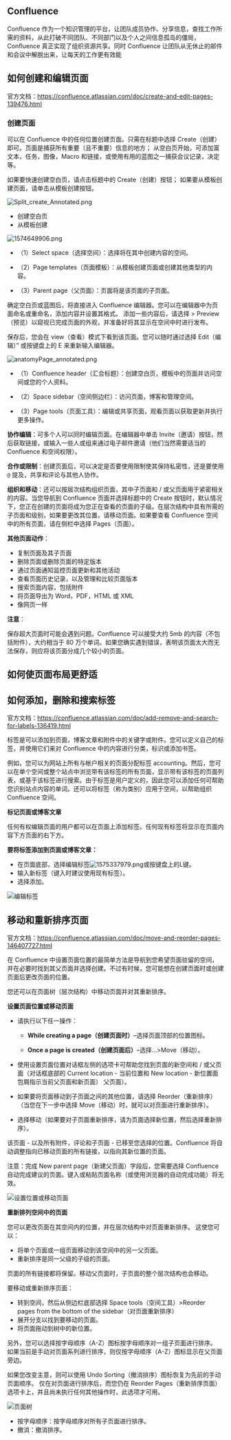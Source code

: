 ## Confluence

Confluence 作为一个知识管理的平台，让团队成员协作、分享信息，查找工作所需的资料，从此打破不同团队、不同部门以及个人之间信息孤岛的僵局，Confluence 真正实现了组织资源共享。同时 Confluence 让团队从无休止的邮件和会议中解脱出来，让每天的工作更有效能

## 如何创建和编辑页面

官方文档：<https://confluence.atlassian.com/doc/create-and-edit-pages-139476.html>

### 创建页面

可以在 Confluence 中的任何位置创建页面。只需在标题中选择 Create（创建）即可。页面是捕获所有重要（且不重要）信息的地方； 从空白页开始，可添加富文本，任务，图像，Macro 和链接，或使用有用的蓝图之一捕获会议记录，决定等。

如果要快速创建空白页，请点击标题中的 Create（创建）按钮； 如果要从模板创建页面，请单击从模板创建按钮。

![Split_create_Annotated.png](./.assets/Confluence使用/1574649934.png)

- 创建空白页
- 从模板创建

![1574649906.png](./.assets/Confluence使用/1574649935.png)

- （1）Select space（选择空间）：选择将在其中创建内容的空间。

- （2）Page templates（页面模板）：从模板创建页面或创建其他类型的内容。

- （3）Parent page（父页面）：页面将是该页面的子页面。

确定空白页或蓝图后，将直接进入 Confluence 编辑器。您可以在编辑器中为页面命名或重命名，添加内容并设置其格式。 添加一些内容后，请选择 > Preview（预览）以窥视已完成页面的外观，并准备好将其显示在空间中时进行发布。

保存后，您会在 view（查看）模式下看到该页面。您可以随时通过选择 Edit（编辑）” 或按键盘上的 E 来重新输入编辑器。

![anatomyPage_annotated.png](./.assets/Confluence使用/1574650684.png)

- （1）Confluence header（汇合标题）：创建空白页，模板中的页面并访问空间或您的个人资料。

- （2）Space sidebar（空间侧边栏）：访问页面，博客和管理空间。

- （3）Page tools（页面工具）：编辑或共享页面，观看页面以获取更新并执行更多操作。

**协作编辑**：可多个人可以同时编辑页面。在编辑器中单击 Invite（邀请）按钮，然后获取链接，或输入一些人或组来通过电子邮件邀请（他们当然需要适当的 Confluence 和空间权限）。

**合作或限制**：创建页面后，可以决定是否要使用限制使其保持私密性，还是要使用 `@` 提及，共享和评论与其他人协作。

**组织和移动**：还可以按层次结构组织页面，其中子页面和 / 或父页面用于紧密相关的内容。当您导航到 Confluence 页面并选择标题中的 Create 按钮时，默认情况下，您正在创建的页面将成为您正在查看的页面的子级。在层次结构中具有所需的子页面和级别，如果要更改其位置，请移动页面。如果要查看 Confluence 空间中的所有页面，请在侧栏中选择 Pages（页面）。

**其他页面动作**：

- 复制页面及其子页面
- 删除页面或删除页面的特定版本
- 通过页面通知监控页面更新和其他活动
- 查看页面历史记录，以及管理和比较页面版本
- 搜索页面内容，包括附件
- 将页面导出为 Word，PDF，HTML 或 XML
- 像网页一样

**注意**：

保存超大页面时可能会遇到问题。Confluence 可以接受大约 5mb 的内容（不包括附件），大约相当于 80 万个单词。如果您确实遇到错误，表明该页面太大而无法保存，则应将该页面分成几个较小的页面。

## 如何使页面布局更舒适

## 如何添加，删除和搜索标签

官方文档：<https://confluence.atlassian.com/doc/add-remove-and-search-for-labels-136419.html>

标签是可以添加到页面，博客文章和附件中的关键字或附件。您可以定义自己的标签，并使用它们来对 Confluence 中的内容进行分类，标识或添加书签。

例如，您可以为网站上所有与帐户相关的页面分配标签 accounting。然后，您可以在单个空间或整个站点中浏览带有该标签的所有页面，显示带有该标签的页面列表，或基于该标签进行搜索。由于标签是用户定义的，因此您可以添加任何可帮助您识别站点内容的单词。还可以将标签（称为类别）应用于空间，以帮助组织 Confluence 空间。

**标记页面或博客文章**

任何有权编辑页面的用户都可以在页面上添加标签。任何现有标签将显示在页面内容下方页面的右下方。

**要将标签添加到页面或博客文章：**

- 在页面底部，选择编辑标签![1575337979.png](./.assets/Confluence使用/1575338060.png)或按键盘上的L键。
- 输入新标签（键入时建议使用现有标签）。
- 选择添加。

![编辑标签](./.assets/Confluence使用/1575339316.png)

## 移动和重新排序页面

官方文档：<https://confluence.atlassian.com/doc/move-and-reorder-pages-146407727.html>

在 Confluence 中设置页面位置的最简单方法是导航到您希望页面驻留的空间，并在必要时找到其父页面并选择创建。不过有时候，您可能想在创建页面时或创建页面后更改页面的位置。

您还可以在页面树（层次结构）中移动页面并对其重新排序。

**设置页面位置或移动页面**

- 请执行以下任一操作：

  - **While creating a page（创建页面时）**–选择页面顶部的位置图标。

  - **Once a page is created（创建页面后）**–选择...>Move（移动）。

- 使用设置页面位置对话框左侧的选项卡可帮助您找到页面的新空间和 / 或父页面（对话框底部的 Current location - 当前位置和 New location - 新位置面包屑指示当前父页面和新页面） 父页面）。

- 如果要将页面移动到子页面之间的其他位置，请选择 Reorder（重新排序）（当您在下一步中选择 Move（移动）时，就可以对页面进行重新排序）。

- 选择移动（如果要对子页面重新排序，请为页面选择新位置，然后选择重新排序）。

该页面 - 以及所有附件，评论和子页面 - 已移至您选择的位置。Confluence 将自动调整指向已移动页面的所有链接，以指向其新位置的页面。

注意：完成 New parent page（新建父页面）字段后，您需要选择 Confluence 自动完成建议的页面。键入或粘贴页面名称（或使用浏览器的自动完成功能）将无效。

![设置位置或移动页面](./.assets/Confluence使用/1574997591.png)

**重新排列空间中的页面**

您可以更改页面在其空间内的位置，并在层次结构中对页面重新排序。 这使您可以：

- 将单个页面或一组页面移动到该空间中的另一父页面。
- 重新排序是同一父级的子级的页面。

页面的所有链接都将保留。移动父页面时，子页面的整个层次结构也会移动。

要移动或重新排序页面：

- 转到空间，然后从侧边栏底部选择 Space tools（空间工具）>Reorder pages from the bottom of the sidebar（对页面重新排序）
- 展开分支以找到要移动的页面。
- 将页面拖动到树中的新位置。

另外，您可以选择按字母顺序（A-Z）图标按字母顺序对一组子页面进行排序。 如果当前是手动对页面系列进行排序，则仅按字母顺序（A-Z）图标显示在父页面旁边。

如果您改变主意，则可以使用 Undo Sorting（撤消排序）图标恢复为先前的手动页面顺序。 仅在对页面进行排序后，而您仍在 Reorder Pages（重新排序页面）选项卡上，并且尚未执行任何其他操作时，此选项才可用。

![页面树](./.assets/Confluence使用/1574997592.png)

- 按字母顺序：按字母顺序对所有子页面进行排序。
- 撤消：撤消排序。